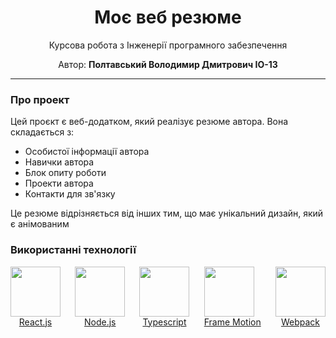 <div align="center">
		<h1>Моє веб резюме</h1>
    <p>Курсова робота з Інженерії програмного забезпечення<p>
    <p>Автор: <b>Полтавський Володимир Дмитрович IO-13</b></p>
</div>

*** 
### Про проект
Цей проєкт є веб-додатком, який реалізує резюме автора. 
Вона складається з:
* Особистої інформації автора
* Навички автора
* Блок опиту роботи
* Проекти автора
* Контакти для зв'язку

Це резюме відрізняється від інших тим, що має унікальний дизайн, який є анімованим


### Використанні технології

<div style="display: flex; justify-content: center;">
    <div style="width: 100%; display: flex; justify-content: space-between;" align="center">
        <a style="display: flex; flex-direction: column;" href="https://reactjs.org">
            <img height="80" src="https://upload.wikimedia.org/wikipedia/commons/thumb/a/a7/React-icon.svg/512px-React-icon.svg.png?20220125121207">
            <span>React.js</span>
        </a>
        <a style="display: flex; flex-direction: column;" href="https://nodejs.org">
            <img width="80" height="80" src="https://cdn.iconscout.com/icon/free/png-256/node-js-1174925.png">
            <span>Node.js</span>
        </a>
        <a style="display: flex; flex-direction: column;" href="https://www.typescriptlang.org">
            <img width="80" height="80" src="https://cdn-icons-png.flaticon.com/512/5968/5968381.png">
            <span>Typescript</span>
        </a>
        <a style="display: flex; flex-direction: column;" href="https://www.framer.com/motion">
            <img width="80" height="80" src="https://camo.githubusercontent.com/179d66ab2b0321726c88a586c4ad38802e7113a3c98c6fd3f0156c01c98cfd14/68747470733a2f2f6672616d657275736572636f6e74656e742e636f6d2f696d616765732f34386861395a52396f5a51475136675a38595566456c50335430412e706e67">
            <span>Frame Motion</span>
        </a>
   <a style="display: flex; flex-direction: column;" href="https://webpack.js.org">
            <img width="80" height="80" src="https://cdn.iconscout.com/icon/free/png-256/webpack-3629741-3030792.png">
            <span>Webpack</span>
        </a>
    </div>
</div>
